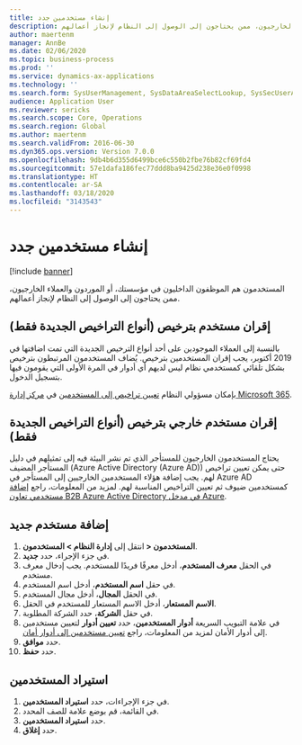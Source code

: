 ```yaml
---
title: إنشاء مستخدمين جدد
description: المستخدمون هم الموظفون الداخليون في مؤسستك، أو الموردون والعملاء الخارجيون، ممن يحتاجون إلى الوصول إلى النظام لإنجاز أعمالهم.
author: maertenm
manager: AnnBe
ms.date: 02/06/2020
ms.topic: business-process
ms.prod: ''
ms.service: dynamics-ax-applications
ms.technology: ''
ms.search.form: SysUserManagement, SysDataAreaSelectLookup, SysSecUserAddRoles, SysUserMSODSUserImport
audience: Application User
ms.reviewer: sericks
ms.search.scope: Core, Operations
ms.search.region: Global
ms.author: maertenm
ms.search.validFrom: 2016-06-30
ms.dyn365.ops.version: Version 7.0.0
ms.openlocfilehash: 9db4b6d355d6499bce6c550b2fbe76b82cf69fd4
ms.sourcegitcommit: 57e1dafa186fec77ddd8ba9425d238e36e0f0998
ms.translationtype: HT
ms.contentlocale: ar-SA
ms.lasthandoff: 03/18/2020
ms.locfileid: "3143543"
---
```

# <a name="create-new-users"></a>إنشاء مستخدمين جدد

[!include [banner](../../includes/banner.md)]

المستخدمون هم الموظفون الداخليون في مؤسستك، أو الموردون والعملاء الخارجيون، ممن يحتاجون إلى الوصول إلى النظام لإنجاز أعمالهم.

## <a name="associate-a-user-with-a-license-new-license-types-only"></a>إقران مستخدم بترخيص (أنواع التراخيص الجديدة فقط)
بالنسبة إلى العملاء الموجودين على أحد أنواع الترخيص الجديدة التي تمت اضافتها في 2019 أكتوبر، يجب إقران المستخدمين بترخيص. يُضاف المستخدمون المرتبطون بترخيص بشكل تلقائي كمستخدمي نظام ليس لديهم أي أدوار في المرة الأولى التي يقومون فيها بتسجيل الدخول.

بإمكان مسؤولي النظام [تعيين تراخيص إلى المستخدمين](https://docs.microsoft.com/office365/admin/subscriptions-and-billing/assign-licenses-to-users?view=o365-worldwide) في [مركز إدارة Microsoft 365](https://docs.microsoft.com/office365/admin/admin-overview/about-the-admin-center?view=o365-worldwide).

## <a name="associate-an-external-user-with-a-license-new-license-types-only"></a>إقران مستخدم خارجي بترخيص (أنواع التراخيص الجديدة فقط)
يحتاج المستخدمون الخارجيون للمستأجر الذي تم نشر البيئة فيه إلى تمثيلهم في دليل المستأجر المضيف (Azure Active Directory (Azure AD)) حتى يمكن تعيين تراخيص لهم. يجب إضافة هؤلاء المستخدمين الخارجيين إلى المستأجر في Azure AD كمستخدمين ضيوف ثم تعيين التراخيص المناسبة لهم. لمزيد من المعلومات، راجع [إضافة مستخدمي تعاون B2B Azure Active Directory في مدخل Azure](https://docs.microsoft.com/azure/active-directory/b2b/add-users-administrator).

## <a name="add-a-new-user"></a>إضافة مستخدم جديد
1. انتقل إلى **إدارة النظام \> المستخدمون‏‎ \> المستخدمون**.
2. في جزء الإجراء، حدد **جديد**.
3. في الحقل **معرف المستخدم**، أدخل معرفًا فريدًا للمستخدم. يجب إدخال معرف مستخدم.  
4. في حقل **اسم المستخدم**، أدخل اسم المستخدم‏‎.  
5. في الحقل **المجال**، أدخل مجال المستخدم.  
6. في الحقل‏‎ **الاسم المستعار**، أدخل الاسم المستعار للمستخدم.  
7. في حقل **الشركة**، حدد الشركة المطلوبة. 
8. في علامة التبويب السريعة **أدوار المستخدمين**، حدد **تعيين أدوار** لتعيين مستخدمين إلى أدوار الأمان لمزيد من المعلومات، راجع ‏‫[تعيين مستخدمين إلى أدوار أمان‬](assign-users-security-roles.md).
9. حدد **موافق**.
10. حدد **حفظ**.

## <a name="import-users"></a>استيراد المستخدمين
1. في جزء الإجراءات، حدد **استيراد المستخدمين‬**.
2. في القائمة، قم بوضع علامة للصف المحدد.
3. حدد **استيراد المستخدمين‬**.
4. حدد **إغلاق**.

